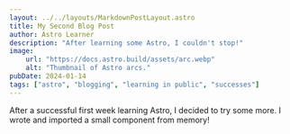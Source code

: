 ```yaml
---
layout: ../../layouts/MarkdownPostLayout.astro
title: My Second Blog Post
author: Astro Learner
description: "After learning some Astro, I couldn't stop!"
image:
    url: "https://docs.astro.build/assets/arc.webp"
    alt: "Thumbnail of Astro arcs."
pubDate: 2024-01-14
tags: ["astro", "blogging", "learning in public", "successes"]
---
```


After a successful first week learning Astro, I decided to try some more.
I wrote and imported a small component from memory!